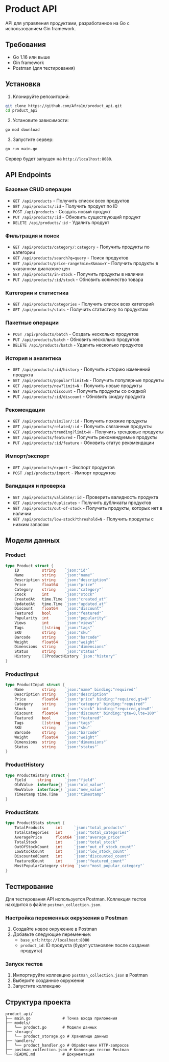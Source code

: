 # Product API

API для управления продуктами, разработанное на Go с использованием Gin framework.

## Требования

- Go 1.16 или выше
- Gin framework
- Postman (для тестирования)

## Установка

1. Клонируйте репозиторий:
```bash
git clone https://github.com/Afra1m/product_api.git
cd product_api
```

2. Установите зависимости:
```bash
go mod download
```

3. Запустите сервер:
```bash
go run main.go
```

Сервер будет запущен на `http://localhost:8080`.

## API Endpoints

### Базовые CRUD операции

- `GET /api/products` - Получить список всех продуктов
- `GET /api/products/:id` - Получить продукт по ID
- `POST /api/products` - Создать новый продукт
- `PUT /api/products/:id` - Обновить существующий продукт
- `DELETE /api/products/:id` - Удалить продукт

### Фильтрация и поиск

- `GET /api/products/category/:category` - Получить продукты по категории
- `GET /api/products/search?q=query` - Поиск продуктов
- `GET /api/products/price-range?min=X&max=Y` - Получить продукты в указанном диапазоне цен
- `GET /api/products/in-stock` - Получить продукты в наличии
- `PUT /api/products/:id/stock` - Обновить количество товара

### Категории и статистика

- `GET /api/products/categories` - Получить список всех категорий
- `GET /api/products/stats` - Получить статистику по продуктам

### Пакетные операции

- `POST /api/products/batch` - Создать несколько продуктов
- `PUT /api/products/batch` - Обновить несколько продуктов
- `DELETE /api/products/batch` - Удалить несколько продуктов

### История и аналитика

- `GET /api/products/:id/history` - Получить историю изменений продукта
- `GET /api/products/popular?limit=N` - Получить популярные продукты
- `GET /api/products/new?limit=N` - Получить новые продукты
- `GET /api/products/discount` - Получить продукты со скидкой
- `PUT /api/products/:id/discount` - Обновить скидку продукта

### Рекомендации

- `GET /api/products/similar/:id` - Получить похожие продукты
- `GET /api/products/related/:id` - Получить связанные продукты
- `GET /api/products/trending?limit=N` - Получить трендовые продукты
- `GET /api/products/featured` - Получить рекомендуемые продукты
- `PUT /api/products/:id/feature` - Обновить статус рекомендации

### Импорт/экспорт

- `GET /api/products/export` - Экспорт продуктов
- `POST /api/products/import` - Импорт продуктов

### Валидация и проверка

- `GET /api/products/validate/:id` - Проверить валидность продукта
- `GET /api/products/duplicates` - Получить дубликаты продуктов
- `GET /api/products/out-of-stock` - Получить продукты, которых нет в наличии
- `GET /api/products/low-stock?threshold=N` - Получить продукты с низким запасом

## Модели данных

### Product

```go
type Product struct {
    ID          string    `json:"id"`
    Name        string    `json:"name"`
    Description string    `json:"description"`
    Price       float64   `json:"price"`
    Category    string    `json:"category"`
    Stock       int       `json:"stock"`
    CreatedAt   time.Time `json:"created_at"`
    UpdatedAt   time.Time `json:"updated_at"`
    Discount    float64   `json:"discount"`
    Featured    bool      `json:"featured"`
    Popularity  int       `json:"popularity"`
    Views       int       `json:"views"`
    Tags        []string  `json:"tags"`
    SKU         string    `json:"sku"`
    Barcode     string    `json:"barcode"`
    Weight      float64   `json:"weight"`
    Dimensions  string    `json:"dimensions"`
    Status      string    `json:"status"`
    History     []ProductHistory `json:"history"`
}
```

### ProductInput

```go
type ProductInput struct {
    Name        string    `json:"name" binding:"required"`
    Description string    `json:"description"`
    Price       float64   `json:"price" binding:"required,gt=0"`
    Category    string    `json:"category" binding:"required"`
    Stock       int       `json:"stock" binding:"required,gte=0"`
    Discount    float64   `json:"discount" binding:"gte=0,lte=100"`
    Featured    bool      `json:"featured"`
    Tags        []string  `json:"tags"`
    SKU         string    `json:"sku"`
    Barcode     string    `json:"barcode"`
    Weight      float64   `json:"weight"`
    Dimensions  string    `json:"dimensions"`
    Status      string    `json:"status"`
}
```

### ProductHistory

```go
type ProductHistory struct {
    Field     string      `json:"field"`
    OldValue  interface{} `json:"old_value"`
    NewValue  interface{} `json:"new_value"`
    Timestamp time.Time   `json:"timestamp"`
}
```

### ProductStats

```go
type ProductStats struct {
    TotalProducts     int     `json:"total_products"`
    TotalCategories   int     `json:"total_categories"`
    AveragePrice      float64 `json:"average_price"`
    TotalStock        int     `json:"total_stock"`
    OutOfStockCount   int     `json:"out_of_stock_count"`
    LowStockCount     int     `json:"low_stock_count"`
    DiscountedCount   int     `json:"discounted_count"`
    FeaturedCount     int     `json:"featured_count"`
    MostPopularCategory string `json:"most_popular_category"`
}
```

## Тестирование

Для тестирования API используется Postman. Коллекция тестов находится в файле `postman_collection.json`.

### Настройка переменных окружения в Postman

1. Создайте новое окружение в Postman
2. Добавьте следующие переменные:
   - `base_url`: `http://localhost:8080`
   - `product_id`: ID продукта (будет установлен после создания продукта)

### Запуск тестов

1. Импортируйте коллекцию `postman_collection.json` в Postman
2. Выберите созданное окружение
3. Запустите коллекцию

## Структура проекта

```
product_api/
├── main.go              # Точка входа приложения
├── models/
│   └── product.go       # Модели данных
├── storage/
│   └── product_storage.go # Хранилище данных
├── handlers/
│   └── product_handler.go # Обработчики HTTP-запросов
├── postman_collection.json # Коллекция тестов Postman
└── README.md            # Документация
```

